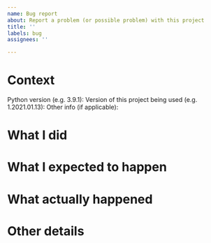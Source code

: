 ```yaml
---
name: Bug report
about: Report a problem (or possible problem) with this project
title: ''
labels: bug
assignees: ''

---
```


# Context

Python version (e.g. 3.9.1): 
Version of this project being used (e.g. 1.2021.01.13): 
Other info (if applicable): 

# What I did



# What I expected to happen



# What actually happened



# Other details


